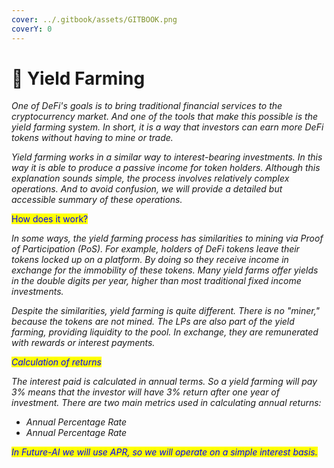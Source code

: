 ```yaml
---
cover: ../.gitbook/assets/GITBOOK.png
coverY: 0
---
```


# 🔹 Yield Farming

_One of DeFi's goals is to bring traditional financial services to the cryptocurrency market. And one of the tools that make this possible is the yield farming system. In short, it is a way that investors can earn more DeFi tokens without having to mine or trade._

_Yield farming works in a similar way to interest-bearing investments. In this way it is able to produce a passive income for token holders. Although this explanation sounds simple, the process involves relatively complex operations. And to avoid confusion, we will provide a detailed but accessible summary of these operations._

<mark style="color:blue;">How does it work?</mark>

_In some ways, the yield farming process has similarities to mining via Proof of Participation (PoS). For example, holders of DeFi tokens leave their tokens locked up on a platform. By doing so they receive income in exchange for the immobility of these tokens. Many yield farms offer yields in the double digits per year, higher than most traditional fixed income investments._

_Despite the similarities, yield farming is quite different. There is no "miner," because the tokens are not mined. The LPs are also part of the yield farming, providing liquidity to the pool. In exchange, they are remunerated with rewards or interest payments._

_<mark style="color:blue;">Calculation of returns</mark>_&#x20;

_The interest paid is calculated in annual terms. So a yield farming will pay 3% means that the investor will have 3% return after one year of investment. There are two main metrics used in calculating annual returns:_

* _Annual Percentage Rate_&#x20;
* _Annual Percentage Rate_

_<mark style="color:blue;">In Future-AI we will use APR, so we will operate on a simple interest basis.</mark>_

<mark style="color:blue;"></mark>
